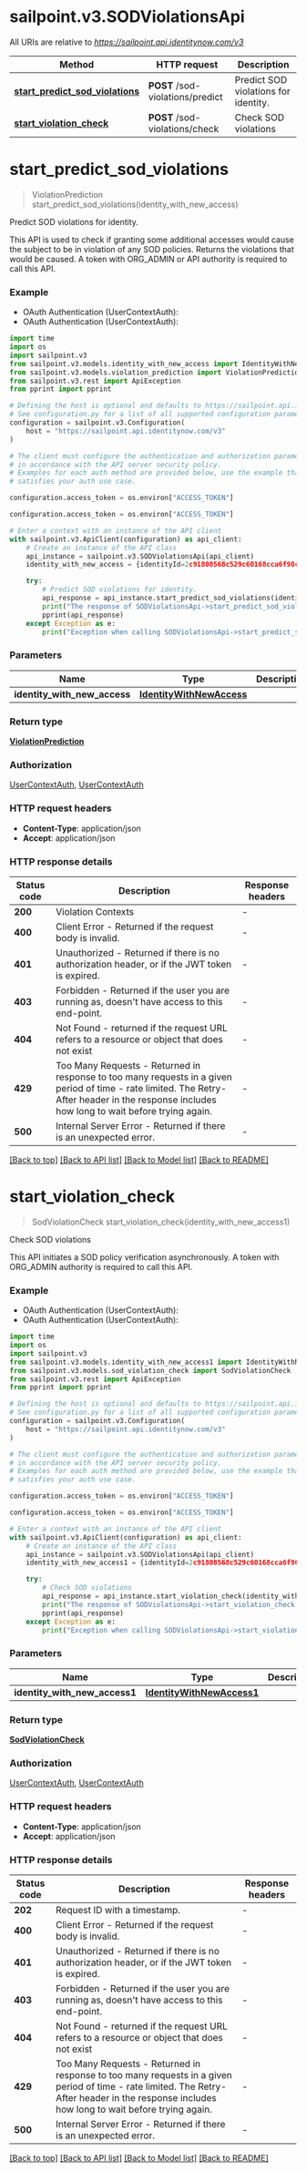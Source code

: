 # sailpoint.v3.SODViolationsApi

All URIs are relative to *https://sailpoint.api.identitynow.com/v3*

Method | HTTP request | Description
------------- | ------------- | -------------
[**start_predict_sod_violations**](SODViolationsApi.md#start_predict_sod_violations) | **POST** /sod-violations/predict | Predict SOD violations for identity.
[**start_violation_check**](SODViolationsApi.md#start_violation_check) | **POST** /sod-violations/check | Check SOD violations


# **start_predict_sod_violations**
> ViolationPrediction start_predict_sod_violations(identity_with_new_access)

Predict SOD violations for identity.

This API is used to check if granting some additional accesses would cause the subject to be in violation of any SOD policies. Returns the violations that would be caused.  A token with ORG_ADMIN or API authority is required to call this API.

### Example

* OAuth Authentication (UserContextAuth):
* OAuth Authentication (UserContextAuth):
```python
import time
import os
import sailpoint.v3
from sailpoint.v3.models.identity_with_new_access import IdentityWithNewAccess
from sailpoint.v3.models.violation_prediction import ViolationPrediction
from sailpoint.v3.rest import ApiException
from pprint import pprint

# Defining the host is optional and defaults to https://sailpoint.api.identitynow.com/v3
# See configuration.py for a list of all supported configuration parameters.
configuration = sailpoint.v3.Configuration(
    host = "https://sailpoint.api.identitynow.com/v3"
)

# The client must configure the authentication and authorization parameters
# in accordance with the API server security policy.
# Examples for each auth method are provided below, use the example that
# satisfies your auth use case.

configuration.access_token = os.environ["ACCESS_TOKEN"]

configuration.access_token = os.environ["ACCESS_TOKEN"]

# Enter a context with an instance of the API client
with sailpoint.v3.ApiClient(configuration) as api_client:
    # Create an instance of the API class
    api_instance = sailpoint.v3.SODViolationsApi(api_client)
    identity_with_new_access = {identityId=2c91808568c529c60168cca6f90c1313, accessRefs=[{type=ENTITLEMENT, id=2c918087682f9a86016839c050861ab1, name=CN=Information Access,OU=test,OU=test-service,DC=TestAD,DC=local}, {type=ENTITLEMENT, id=2c918087682f9a86016839c0509c1ab2, name=CN=Information Technology,OU=test,OU=test-service,DC=TestAD,DC=local}]} # IdentityWithNewAccess | 

    try:
        # Predict SOD violations for identity.
        api_response = api_instance.start_predict_sod_violations(identity_with_new_access)
        print("The response of SODViolationsApi->start_predict_sod_violations:\n")
        pprint(api_response)
    except Exception as e:
        print("Exception when calling SODViolationsApi->start_predict_sod_violations: %s\n" % e)
```



### Parameters

Name | Type | Description  | Notes
------------- | ------------- | ------------- | -------------
 **identity_with_new_access** | [**IdentityWithNewAccess**](IdentityWithNewAccess.md)|  | 

### Return type

[**ViolationPrediction**](ViolationPrediction.md)

### Authorization

[UserContextAuth](../README.md#UserContextAuth), [UserContextAuth](../README.md#UserContextAuth)

### HTTP request headers

 - **Content-Type**: application/json
 - **Accept**: application/json

### HTTP response details
| Status code | Description | Response headers |
|-------------|-------------|------------------|
**200** | Violation Contexts |  -  |
**400** | Client Error - Returned if the request body is invalid. |  -  |
**401** | Unauthorized - Returned if there is no authorization header, or if the JWT token is expired. |  -  |
**403** | Forbidden - Returned if the user you are running as, doesn&#39;t have access to this end-point. |  -  |
**404** | Not Found - returned if the request URL refers to a resource or object that does not exist |  -  |
**429** | Too Many Requests - Returned in response to too many requests in a given period of time - rate limited. The Retry-After header in the response includes how long to wait before trying again. |  -  |
**500** | Internal Server Error - Returned if there is an unexpected error. |  -  |

[[Back to top]](#) [[Back to API list]](../README.md#documentation-for-api-endpoints) [[Back to Model list]](../README.md#documentation-for-models) [[Back to README]](../README.md)

# **start_violation_check**
> SodViolationCheck start_violation_check(identity_with_new_access1)

Check SOD violations

This API initiates a SOD policy verification asynchronously.  A token with ORG_ADMIN authority is required to call this API.

### Example

* OAuth Authentication (UserContextAuth):
* OAuth Authentication (UserContextAuth):
```python
import time
import os
import sailpoint.v3
from sailpoint.v3.models.identity_with_new_access1 import IdentityWithNewAccess1
from sailpoint.v3.models.sod_violation_check import SodViolationCheck
from sailpoint.v3.rest import ApiException
from pprint import pprint

# Defining the host is optional and defaults to https://sailpoint.api.identitynow.com/v3
# See configuration.py for a list of all supported configuration parameters.
configuration = sailpoint.v3.Configuration(
    host = "https://sailpoint.api.identitynow.com/v3"
)

# The client must configure the authentication and authorization parameters
# in accordance with the API server security policy.
# Examples for each auth method are provided below, use the example that
# satisfies your auth use case.

configuration.access_token = os.environ["ACCESS_TOKEN"]

configuration.access_token = os.environ["ACCESS_TOKEN"]

# Enter a context with an instance of the API client
with sailpoint.v3.ApiClient(configuration) as api_client:
    # Create an instance of the API class
    api_instance = sailpoint.v3.SODViolationsApi(api_client)
    identity_with_new_access1 = {identityId=2c91808568c529c60168cca6f90c1313, accessRefs=[{type=ENTITLEMENT, id=2c918087682f9a86016839c050861ab1, name=CN=Information Access,OU=test,OU=test-service,DC=TestAD,DC=local}, {type=ENTITLEMENT, id=2c918087682f9a86016839c0509c1ab2, name=CN=Information Technology,OU=test,OU=test-service,DC=TestAD,DC=local}], clientMetadata={additionalProp1=string, additionalProp2=string, additionalProp3=string}} # IdentityWithNewAccess1 | 

    try:
        # Check SOD violations
        api_response = api_instance.start_violation_check(identity_with_new_access1)
        print("The response of SODViolationsApi->start_violation_check:\n")
        pprint(api_response)
    except Exception as e:
        print("Exception when calling SODViolationsApi->start_violation_check: %s\n" % e)
```



### Parameters

Name | Type | Description  | Notes
------------- | ------------- | ------------- | -------------
 **identity_with_new_access1** | [**IdentityWithNewAccess1**](IdentityWithNewAccess1.md)|  | 

### Return type

[**SodViolationCheck**](SodViolationCheck.md)

### Authorization

[UserContextAuth](../README.md#UserContextAuth), [UserContextAuth](../README.md#UserContextAuth)

### HTTP request headers

 - **Content-Type**: application/json
 - **Accept**: application/json

### HTTP response details
| Status code | Description | Response headers |
|-------------|-------------|------------------|
**202** | Request ID with a timestamp. |  -  |
**400** | Client Error - Returned if the request body is invalid. |  -  |
**401** | Unauthorized - Returned if there is no authorization header, or if the JWT token is expired. |  -  |
**403** | Forbidden - Returned if the user you are running as, doesn&#39;t have access to this end-point. |  -  |
**404** | Not Found - returned if the request URL refers to a resource or object that does not exist |  -  |
**429** | Too Many Requests - Returned in response to too many requests in a given period of time - rate limited. The Retry-After header in the response includes how long to wait before trying again. |  -  |
**500** | Internal Server Error - Returned if there is an unexpected error. |  -  |

[[Back to top]](#) [[Back to API list]](../README.md#documentation-for-api-endpoints) [[Back to Model list]](../README.md#documentation-for-models) [[Back to README]](../README.md)

